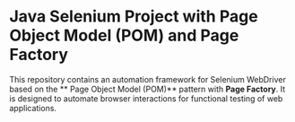 # Java Selenium Project with Page Object Model (POM) and Page Factory

This repository contains an automation framework for Selenium WebDriver based on the ** Page Object Model (POM)** pattern with **Page Factory**. It is designed to automate browser interactions for functional testing of web applications.
